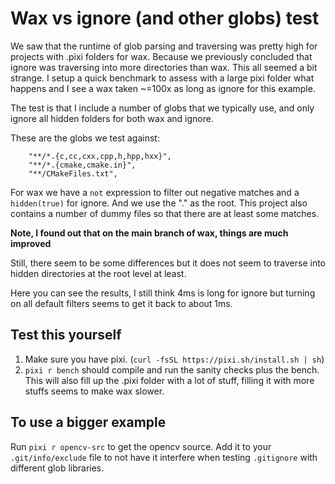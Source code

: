 # Wax vs ignore (and other globs) test

We saw that the runtime of glob parsing and traversing was pretty high for projects with .pixi folders for wax.
Because we previously concluded that ignore was traversing into more directories than wax.
This all seemed a bit strange.
I setup a quick benchmark to assess with a large pixi folder what happens and I see a wax taken ~=100x as long as ignore
for this example.

The test is that I include a number of globs that we typically use, and only ignore all hidden folders for both wax and ignore.

These are the globs we test against:

```
    "**/*.{c,cc,cxx,cpp,h,hpp,hxx}",
    "**/*.{cmake,cmake.in}",
    "**/CMakeFiles.txt",
```

For wax we have a `not` expression to filter out negative matches and a `hidden(true)` for ignore.
And we use the "." as the root.
This project also contains a number of dummy files so that there are at least some matches.

**Note, I found out that on the main branch of wax, things are much improved**

Still, there seem to be some differences but it does not seem to traverse into hidden directories at the root level at least.

Here you can see the results, I still think 4ms is long for ignore but turning on all default filters seems to get it back to about 1ms.

## Test this yourself

1. Make sure you have pixi. (`curl -fsSL https://pixi.sh/install.sh | sh`)
2. `pixi r bench` should compile and run the sanity checks plus the bench. This will also fill up the .pixi folder with a lot of stuff, filling it with more stuffs seems to make wax slower.


## To use a bigger example
Run `pixi r opencv-src` to get the opencv source.
Add it to your `.git/info/exclude` file to not have it interfere when testing `.gitignore` with different glob libraries.
